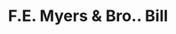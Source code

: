 ---
doi: 10.7916/D8892J00
date_other: '1908'
date_other_textual: '1908'
form: printed ephemera
genre:
- Invoices
name:
- F.E. Myers & Bro.
object_in_context_url: https://biggert.cul.columbia.edu/items/view/ave_biggert_01237
subject_hierarchical_geographic:
- Ashland, Ohio, United States
subject_name:
- F.E. Myers & Bro.
title: F.E. Myers & Bro.. Bill
sort_title: F.E. Myers & Bro.. Bill
call_number: ave_biggert_01237
coordinates:
- 40.86694444444444,-82.31527777777778
pid: ave_biggert_01237
identifiers: ave_biggert_01237
thumbnail: https://derivativo-3.library.columbia.edu/iiif/2/ldpd:343196/full/!256,256/0/native.jpg
permalink: "/biggert/ave_biggert_01237/"
layout: iiif-image-page
---